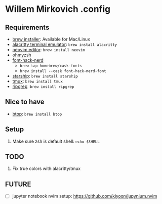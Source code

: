 # Willem Mirkovich .config

## Requirements

- [brew installer](https://brew.sh/): Available for Mac/Linux
- [alacritty terminal emulator](https://alacritty.org/): `brew install alacritty`
- [neovim editor](https://neovim.io/): `brew install neovim`
- [ohmyzsh](https://github.com/ohmyzsh/ohmyzsh/wiki#welcome-to-oh-my-zsh)
- [font-hack-nerd](https://www.nerdfonts.com/)
    - `brew tap homebrew/cask-fonts`
    - `brew install --cask font-hack-nerd-font`
- [starship](https://starship.rs/): `brew install starship`
- [tmux](https://github.com/tmux/tmux): `brew install tmux`
- [ripgrep](https://github.com/BurntSushi/ripgrep): `brew install ripgrep`

## Nice to have

- [btop](https://github.com/aristocratos/btop): `brew install btop`

## Setup

1. Make sure zsh is default shell: `echo $SHELL`

## TODO

1. Fix true colors with alacritty/tmux

## FUTURE

- [ ] jupyter notebook nvim setup: https://github.com/kiyoon/jupynium.nvim
